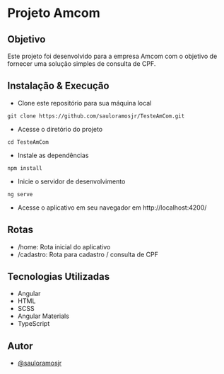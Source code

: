 
# Projeto Amcom

## Objetivo
Este projeto foi desenvolvido para a empresa Amcom com o objetivo de fornecer uma solução simples de consulta de CPF.


## Instalação & Execução

- Clone este repositório para sua máquina local
```
git clone https://github.com/sauloramosjr/TesteAmCom.git

```
- Acesse o diretório do projeto
```
cd TesteAmCom
```
- Instale as dependências
```
npm install
```
- Inicie o servidor de desenvolvimento
```
ng serve
```
- Acesse o aplicativo em seu navegador em http://localhost:4200/
## Rotas

- /home: Rota inicial do aplicativo
- /cadastro: Rota para cadastro / consulta de CPF

## Tecnologias Utilizadas

- Angular
- HTML
- SCSS
- Angular Materials
- TypeScript
## Autor

- [@sauloramosjr](https://www.github.com/sauloramosjr)

